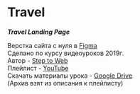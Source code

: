 # Travel
***Travel Landing Page***

Верстка сайта с нуля в [Figma](https://www.figma.com/file/ClPSP7KCU1NbvxMXA914hlFk/)\
Сделано по курсу видеоуроков 2019г.\
Автор - [Step to Web](https://www.youtube.com/@steptoweb503)\
Плейлист - [YouTube](https://youtube.com/playlist?list=PL5_s7xdj2Vsw-bCx5nOZJMFIiHwRgok--&si=mZjxLm5fFXf--HMr)\
Скачать материалы урока - [Google Drive](https://bit.ly/3YIaWVM)\
(Архив взят из описания к плейлисту)
